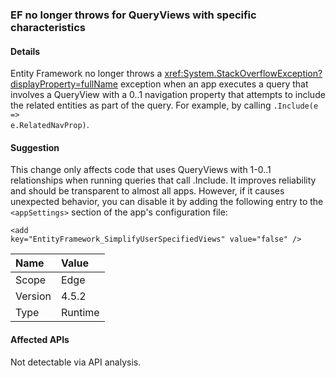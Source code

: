 ### EF no longer throws for QueryViews with specific characteristics

#### Details

Entity Framework no longer throws a <xref:System.StackOverflowException?displayProperty=fullName> exception when an app executes a query that involves a QueryView with a 0..1 navigation property that attempts to include the related entities as part of the query. For example, by calling <code>.Include(e =&gt; e.RelatedNavProp)</code>.

#### Suggestion

This change only affects code that uses QueryViews with 1-0..1 relationships when running queries that call .Include. It improves reliability and should be transparent to almost all apps. However, if it causes unexpected behavior, you can disable it by adding the following entry to the <code>&lt;appSettings&gt;</code> section of the app's configuration file:<pre><code class="lang-xml">&lt;add key=&quot;EntityFramework_SimplifyUserSpecifiedViews&quot; value=&quot;false&quot; /&gt;&#13;&#10;</code></pre>

| Name    | Value       |
|:--------|:------------|
| Scope   |Edge|
|Version|4.5.2|
|Type|Runtime|

#### Affected APIs

Not detectable via API analysis.

<!--

#### Affected APIs

Not detectable via API analysis.

-->
